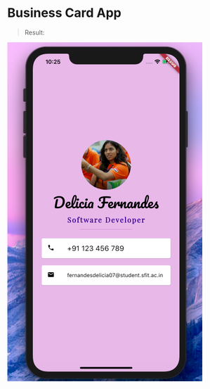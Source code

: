 # Business Card App

> Result:


![alt text](https://github.com/deliciafernandes/Dels-app-directory/blob/master/mi_card_flutter/images/result.png)